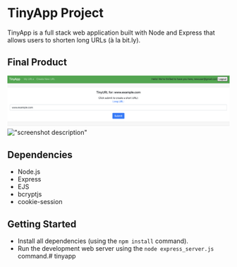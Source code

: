 # TinyApp Project

TinyApp is a full stack web application built with Node and Express that allows users to shorten long URLs (à la bit.ly).

## Final Product

!["screenshot of page where you can input url to shorten"](https://github.com/BlaireAramenko/tinyapp/blob/main/update-url.png?raw=true)
!["screenshot description"](#)

## Dependencies

- Node.js
- Express
- EJS
- bcryptjs
- cookie-session

## Getting Started

- Install all dependencies (using the `npm install` command).
- Run the development web server using the `node express_server.js` command.# tinyapp
